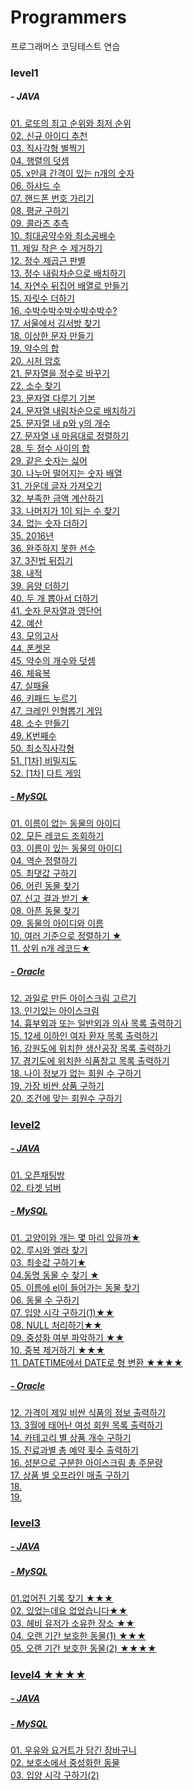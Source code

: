 # Programmers
프로그래머스 코딩테스트 연습


### level1
#####  - JAVA

<a href="https://school.programmers.co.kr/learn/courses/30/lessons/77484">01. 로또의 최고 순위와 최저 순위</br>
<a href="https://school.programmers.co.kr/learn/courses/30/lessons/72410">02. 신규 아이디 추천 </br>
<a href="https://school.programmers.co.kr/learn/courses/30/lessons/12969">03. 직사각형 별찍기 </br>
<a href="https://school.programmers.co.kr/learn/courses/30/lessons/12950">04. 행렬의 덧셈</br>
<a href="https://school.programmers.co.kr/learn/courses/30/lessons/12954">05. x만큼 간격이 있는 n개의 숫자</br>
<a href="https://school.programmers.co.kr/learn/courses/30/lessons/12947">06. 하샤드 수</br>
<a href="https://school.programmers.co.kr/learn/courses/30/lessons/12948">07. 핸드폰 번호 가리기</br>
<a href="https://school.programmers.co.kr/learn/courses/30/lessons/12944">08. 평균 구하기</br>
<a href="https://school.programmers.co.kr/learn/courses/30/lessons/12943">09. 콜라츠 추측</br>
<a href="https://school.programmers.co.kr/learn/courses/30/lessons/12940">10. 최대공약수와 최소공배수</br>
<a href="https://school.programmers.co.kr/learn/courses/30/lessons/12935">11. 제일 작은 수 제거하기 </br>
<a href="https://school.programmers.co.kr/learn/courses/30/lessons/12934">12. 정수 제곱근 판별</br>
<a href="https://school.programmers.co.kr/learn/courses/30/lessons/12933">13. 정수 내림차순으로 배치하기</br>
<a href="https://school.programmers.co.kr/learn/courses/30/lessons/12932">14. 자연수 뒤집어 배열로 만들기 </br>
<a href="https://school.programmers.co.kr/learn/courses/30/lessons/12931">15. 자릿수 더하기 </br>
<a href="https://school.programmers.co.kr/learn/courses/30/lessons/12922">16. 수박수박수박수박수박수? </br>
<a href="https://school.programmers.co.kr/learn/courses/30/lessons/12919">17. 서울에서 김서방 찾기 </br>
<a href="https://school.programmers.co.kr/learn/courses/30/lessons/12930">18. 이상한 문자 만들기 </br>
<a href="https://school.programmers.co.kr/learn/courses/30/lessons/12928">19. 약수의 합 </br>
<a href="https://school.programmers.co.kr/learn/courses/30/lessons/12926">20. 시저 암호</br>
<a href="https://school.programmers.co.kr/learn/courses/30/lessons/12925">21. 문자열을 정수로 바꾸기 </br>
<a href="https://school.programmers.co.kr/learn/courses/30/lessons/12921">22. 소수 찾기</br>
<a href="https://school.programmers.co.kr/learn/courses/30/lessons/12918">23. 문자열 다루기 기본 </br>
<a href="https://school.programmers.co.kr/learn/courses/30/lessons/12917">24. 문자열 내림차순으로 배치하기</br>
<a href="https://school.programmers.co.kr/learn/courses/30/lessons/12916">25. 문자열 내 p와 y의 개수 </br>
<a href="https://school.programmers.co.kr/learn/courses/30/lessons/12915?language=java">27. 문자열 내 마음대로 정렬하기 </br>
<a href="https://school.programmers.co.kr/learn/courses/30/lessons/12912">28. 두 정수 사이의 합</br>
<a href="https://school.programmers.co.kr/learn/courses/30/lessons/12906">29. 같은 숫자는 싫어</br>
<a href="https://school.programmers.co.kr/learn/courses/30/lessons/12910">30. 나누어 떨어지는 숫자 배열</br>
<a href="https://school.programmers.co.kr/learn/courses/30/lessons/12903">31. 가운데 글자 가져오기 </br>
<a href="https://school.programmers.co.kr/learn/courses/30/lessons/82612">32. 부족한 금액 계산하기</br>
<a href="https://school.programmers.co.kr/learn/courses/30/lessons/87389">33. 나머지가 1이 되는 수 찾기</br>
<a href="https://school.programmers.co.kr/learn/courses/30/lessons/86051?language=java">34. 없는 숫자 더하기</br>
<a href="https://school.programmers.co.kr/learn/courses/30/lessons/12901">35. 2016년</br>
<a href="https://school.programmers.co.kr/learn/courses/30/lessons/42576">36. 완주하지 못한 선수</br>
<a href="https://school.programmers.co.kr/learn/courses/30/lessons/68935">37. 3진법 뒤집기</br>
<a href="https://school.programmers.co.kr/learn/courses/30/lessons/70128?language=java">38. 내적</br>
<a href="https://school.programmers.co.kr/learn/courses/30/lessons/76501">39. 음양 더하기</br>
<a href="https://school.programmers.co.kr/learn/courses/30/lessons/68644">40. 두 개 뽑아서 더하기</br>
<a href="https://school.programmers.co.kr/learn/courses/30/lessons/81301">41. 숫자 문자열과 영단어</br>
<a href="https://school.programmers.co.kr/learn/courses/30/lessons/12982">42. 예산</br>
<a href="https://school.programmers.co.kr/learn/courses/30/lessons/42840">43. 모의고사</br>
<a href="https://school.programmers.co.kr/learn/courses/30/lessons/1845">44. 폰켓몬</br>
<a href="https://school.programmers.co.kr/learn/courses/30/lessons/77884">45. 약수의 개수와 덧셈</br>
<a href="https://school.programmers.co.kr/learn/courses/30/lessons/42862">46. 체육복</br>
<a href="https://school.programmers.co.kr/learn/courses/30/lessons/42889">47. 실패율 </br>
<a href="https://school.programmers.co.kr/learn/courses/30/lessons/67256">46. 키패드 누르기</br>
<a href="https://school.programmers.co.kr/learn/courses/30/lessons/64061">47. 크레인 인형뽑기 게임</br>
<a href="https://school.programmers.co.kr/learn/courses/30/lessons/12977">48. 소수 만들기</br>
<a href="https://school.programmers.co.kr/learn/courses/30/lessons/42748">49. K번째수 </br>
<a href="https://school.programmers.co.kr/learn/courses/30/lessons/86491">50. 최소직사각형</br>
<a href="https://school.programmers.co.kr/learn/courses/30/lessons/17681">51. [1차] 비밀지도</br>
<a href="https://school.programmers.co.kr/learn/courses/30/lessons/17682">52. [1차] 다트 게임</br>

<!--
<a href="">53. </br>
-->


#####  - MySQL
<a href="https://school.programmers.co.kr/learn/courses/30/lessons/59039#">01. 이름이 없는 동물의 아이디</br>
<a href="https://school.programmers.co.kr/learn/courses/30/lessons/59034">02. 모든 레코드 조회하기</br>
<a href="https://school.programmers.co.kr/learn/courses/30/lessons/59407">03. 이름이 있는 동물의 아이디</br>
<a href="https://school.programmers.co.kr/learn/courses/30/lessons/59035">04. 역순 정렬하기</br>
<a href="https://school.programmers.co.kr/learn/courses/30/lessons/59415">05. 최댓값 구하기</br>
<a href="https://school.programmers.co.kr/learn/courses/30/lessons/59037">06. 어린 동물 찾기</br>
<a href="https://school.programmers.co.kr/learn/courses/30/lessons/92334?language=java">07. 신고 결과 받기 ★</br>
<a href="https://school.programmers.co.kr/learn/courses/30/lessons/59036#fn1">08. 아픈 동물 찾기</br>
<a href="https://school.programmers.co.kr/learn/courses/30/lessons/59403">09. 동물의 아이디와 이름</br>
<a href="https://school.programmers.co.kr/learn/courses/30/lessons/59404">10. 여러 기준으로 정렬하기 ★ </br>
<a href="https://school.programmers.co.kr/learn/courses/30/lessons/59405">11. 상위 n개 레코드★ </br>

#####  - Oracle
<a href="https://school.programmers.co.kr/learn/courses/30/lessons/133025?language=oracle">12. 과일로 만든 아이스크림 고르기</br>
<a href="https://school.programmers.co.kr/learn/courses/30/lessons/133024">13. 인기있는 아이스크림</br>
<a href="https://school.programmers.co.kr/learn/courses/30/lessons/132203">14. 흉부외과 또는 일반외과 의사 목록 출력하기</br>
<a href="https://school.programmers.co.kr/learn/courses/30/lessons/132201">15. 12세 이하인 여자 환자 목록 출력하기</br>
<a href="https://school.programmers.co.kr/learn/courses/30/lessons/131112">16. 강원도에 위치한 생산공장 목록 출력하기</br>
<a href="https://school.programmers.co.kr/learn/courses/30/lessons/131114?language=oracle">17. 경기도에 위치한 식품창고 목록 출력하기</br>
<a href="https://school.programmers.co.kr/learn/courses/30/lessons/131528">18. 나이 정보가 없는 회원 수 구하기</br>
<a href="https://school.programmers.co.kr/learn/courses/30/lessons/131697">19. 가장 비싼 상품 구하기</br>
<a href="https://school.programmers.co.kr/learn/courses/30/lessons/131535">20. 조건에 맞는 회원수 구하기</br>

### level2
#####  - JAVA
<a href="https://programmers.co.kr/learn/courses/30/lessons/42888">01. 오픈채팅방</br>
<a href="https://programmers.co.kr/learn/courses/30/lessons/43165">02. 타겟 넘버</br>
#####  - MySQL
<a href="https://school.programmers.co.kr/learn/courses/30/lessons/59040">01. 고양이와 개는 몇 마리 있을까★ </br>
<a href="https://school.programmers.co.kr/learn/courses/30/lessons/59046">02. 루시와 엘라 찾기 </br>
<a href="https://school.programmers.co.kr/learn/courses/30/lessons/59038">03. 최솟값 구하기★ </br>
<a href="https://school.programmers.co.kr/learn/courses/30/lessons/59041">04.동명 동물 수 찾기 ★</br>
<a href="https://school.programmers.co.kr/learn/courses/30/lessons/59047">05. 이름에 el이 들어가는 동물 찾기 </br>
<a href="https://school.programmers.co.kr/learn/courses/30/lessons/59406">06. 동물 수 구하기 </br>
<a href="https://school.programmers.co.kr/learn/courses/30/lessons/59412">07. 입양 시각 구하기(1)★★ </br>
<a href="https://school.programmers.co.kr/learn/courses/30/lessons/59410">08. NULL 처리하기★★</br>
<a href="https://school.programmers.co.kr/learn/courses/30/lessons/59409">09. 중성화 여부 파악하기 ★★</br>
<a href="https://school.programmers.co.kr/learn/courses/30/lessons/59408">10. 중복 제거하기 ★★★</br>
<a href="https://school.programmers.co.kr/learn/courses/30/lessons/59414">11. DATETIME에서 DATE로 형 변환 ★★★★</br>

#####  - Oracle
<a href="https://school.programmers.co.kr/learn/courses/30/lessons/131115">12. 가격이 제일 비싼 식품의 정보 출력하기</br>
<a href="https://school.programmers.co.kr/learn/courses/30/lessons/131120">13. 3월에 태어난 여성 회원 목록 출력하기</br>
<a href="https://school.programmers.co.kr/learn/courses/30/lessons/131529">14. 카테고리 별 상품 개수 구하기</br>
<a href="https://school.programmers.co.kr/learn/courses/30/lessons/132202">15. 진료과별 총 예약 횟수 출력하기</br>
<a href="https://school.programmers.co.kr/learn/courses/30/lessons/133026">16. 성분으로 구분한 아이스크림 총 주문량</br>
<a href="https://school.programmers.co.kr/learn/courses/30/lessons/131533">17. 상품 별 오프라인 매출 구하기</br>
<a href="">18. </br>
<a href="">19. </br>


### level3
#####  - JAVA

#####  - MySQL
<a href="https://school.programmers.co.kr/learn/courses/30/lessons/59042">01.없어진 기록 찾기 ★★★</br>
<a href="https://school.programmers.co.kr/learn/courses/30/lessons/59043">02. 있었는데요 없었습니다★★</br>
<a href="https://school.programmers.co.kr/learn/courses/30/lessons/77487">03. 헤비 유저가 소유한 장소 ★★</br>
<a href="https://school.programmers.co.kr/learn/courses/30/lessons/59044">04. 오랜 기간 보호한 동물(1) ★★★</br>
<a href="https://school.programmers.co.kr/learn/courses/30/lessons/59411">05. 오랜 기간 보호한 동물(2) ★★★★</br>


### level4 ★★★★
#####  - JAVA

#####  - MySQL
<a href="https://school.programmers.co.kr/learn/courses/30/lessons/62284">01. 우유와 요거트가 담긴 장바구니 </br>
<a href="https://school.programmers.co.kr/learn/courses/30/lessons/59045">02. 보호소에서 중성화한 동물</br>
<a href="https://school.programmers.co.kr/learn/courses/30/lessons/59413">03. 입양 시각 구하기(2) </br>



